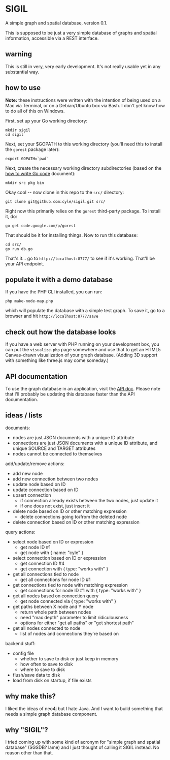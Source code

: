 # SIGIL

A simple graph and spatial database, version 0.1.

This is supposed to be just a very simple database of graphs and spatial information, accessible via a REST interface.

## warning

This is still in very, very early development. It's not really usable yet in any substantial way.

## how to use

**Note:** these instructions were written with the intention of being used on a Mac via Terminal, or on a Debian/Ubuntu box via Bash. I don't yet know how to do all of this on Windows.

First, set up your Go working directory:

    mkdir sigil
    cd sigil

Next, set your $GOPATH to this working directory (you'll need this to install the `gorest` package later):

    export GOPATH=`pwd`

Next, create the necessary working directory subdirectories (based on the [how to write Go code](http://golang.org/doc/code.html#Workspaces) document):

    mkdir src pkg bin

Okay cool -- now clone in this repo to the `src/` directory:

    git clone git@github.com:cyle/sigil.git src/

Right now this primarily relies on the `gorest` third-party package. To install it, do:

    go get code.google.com/p/gorest

That should be it for installing things. Now to run this database:

    cd src/
    go run db.go

That's it... go to `http://localhost:8777/` to see if it's working. That'll be your API endpoint.

## populate it with a demo database

If you have the PHP CLI installed, you can run:

    php make-node-map.php

which will populate the database with a simple test graph. To save it, go to a browser and hit `http://localhost:8777/save`

## check out how the database looks

If you have a web server with PHP running on your development box, you can put the `visualize.php` page somewhere and use that to get an HTML5 Canvas-drawn visualization of your graph database. (Adding 3D support with something like three.js may come someday.)

## API documentation

To use the graph database in an application, visit the [API doc](API.md). Please note that I'll probably be updating this database faster than the API documentation.

## ideas / lists

documents:

- nodes are just JSON documents with a unique ID attribute
- connections are just JSON documents with a unique ID attribute, and unique SOURCE and TARGET attributes
- nodes cannot be connected to themselves

add/update/remove actions:

- add new node
- add new connection between two nodes
- update node based on ID
- update connection based on ID
- upsert connection
	- if connection already exists between the two nodes, just update it
	- if one does not exist, just insert it
- delete node based on ID or other matching expression
	- delete connections going to/from the deleted node
- delete connection based on ID or other matching expression

query actions:

- select node based on ID or expression
	- get node ID #1
	- get node with { name: "cyle" }
- select connection based on ID or expression
	- get connection ID #4
	- get connection with { type: "works with" }
- get all connections tied to node
	- get all connections for node ID #1
- get connections tied to node with matching expression
	- get connections for node ID #1 with { type: "works with" }
- get all nodes based on connection query
	- get node connected via { type: "works with" }
- get paths between X node and Y node
	- return whole path between nodes
	- need "max depth" parameter to limit ridiculousness
	- options for either "get all paths" or "get shortest path"
- get all nodes connected to node
	- list of nodes and connections they're based on

backend stuff:

- config file
	- whether to save to disk or just keep in memory
	- how often to save to disk
	- where to save to disk
- flush/save data to disk
- load from disk on startup, if file exists

## why make this?

I liked the ideas of neo4j but I hate Java. And I want to build something that needs a simple graph database component.

## why "SIGIL"?

I tried coming up with some kind of acronym for "simple graph and spatial database" (SGSDB? lame) and I just thought of calling it SIGIL instead. No reason other than that.